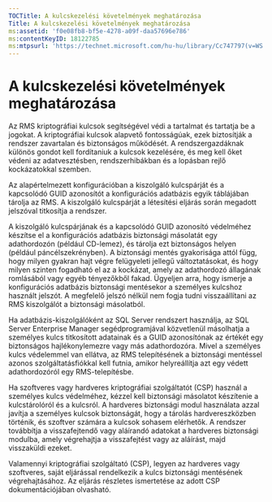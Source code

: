 ```yaml
---
TOCTitle: A kulcskezelési követelmények meghatározása
Title: A kulcskezelési követelmények meghatározása
ms:assetid: 'f0e08fb8-bf5e-4278-a09f-daa57696e786'
ms:contentKeyID: 18122785
ms:mtpsurl: 'https://technet.microsoft.com/hu-hu/library/Cc747797(v=WS.10)'
---
```


A kulcskezelési követelmények meghatározása
===========================================

Az RMS kriptográfiai kulcsok segítségével védi a tartalmat és tartatja be a jogokat. A kriptográfiai kulcsok alapvető fontosságúak, ezek biztosítják a rendszer zavartalan és biztonságos működését. A rendszergazdáknak különös gondot kell fordítaniuk a kulcsok kezelésére, és meg kell őket védeni az adatvesztésben, rendszerhibákban és a lopásban rejlő kockázatokkal szemben.

Az alapértelmezett konfigurációban a kiszolgáló kulcspárját és a kapcsolódó GUID azonosítót a konfigurációs adatbázis egyik táblájában tárolja az RMS. A kiszolgáló kulcspárját a létesítési eljárás során megadott jelszóval titkosítja a rendszer.

A kiszolgáló kulcspárjának és a kapcsolódó GUID azonosító védelméhez készítse el a konfigurációs adatbázis biztonsági másolatát egy adathordozón (például CD-lemez), és tárolja ezt biztonságos helyen (például páncélszekrényben). A biztonsági mentés gyakorisága attól függ, hogy milyen gyakran hajt végre felügyeleti jellegű változtatásokat, és hogy milyen szinten fogadható el az a kockázat, amely az adathordozó állagának romlásából vagy egyéb tényezőkből fakad. Ügyeljen arra, hogy ismerje a konfigurációs adatbázis biztonsági mentésekor a személyes kulcshoz használt jelszót. A megfelelő jelszó nélkül nem fogja tudni visszaállítani az RMS kiszolgálót a biztonsági másolatból.

Ha adatbázis-kiszolgálóként az SQL Server rendszert használja, az SQL Server Enterprise Manager segédprogramjával közvetlenül másolhatja a személyes kulcs titkosított adatainak és a GUID azonosítónak az értékét egy biztonságos hajlékonylemezre vagy más adathordozóra. Mivel a személyes kulcs védelemmel van ellátva, az RMS telepítésének a biztonsági mentéssel azonos szolgáltatásfiókkal kell futnia, amikor helyreállítja azt egy védett adathordozóról egy RMS-telepítésbe.

Ha szoftveres vagy hardveres kriptográfiai szolgáltatót (CSP) használ a személyes kulcs védelméhez, kézzel kell biztonsági másolatot készítenie a kulcstárolóról és a kulcsról. A hardveres biztonsági modul használata azzal javítja a személyes kulcsok biztonságát, hogy a tárolás hardvereszközben történik, és szoftver számára a kulcsok sohasem elérhetők. A rendszer továbbítja a visszafejtendő vagy aláírandó adatokat a hardveres biztonsági modulba, amely végrehajtja a visszafejtést vagy az aláírást, majd visszaküldi ezeket.

Valamennyi kriptográfiai szolgáltató (CSP), legyen az hardveres vagy szoftveres, saját eljárással rendelkezik a kulcs biztonsági mentésének végrehajtásához. Az eljárás részletes ismertetése az adott CSP dokumentációjában olvasható.
